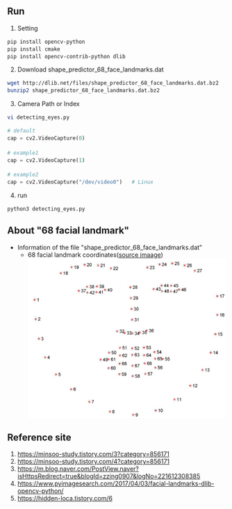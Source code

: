 ## Run
1. Setting
```bash
pip install opencv-python   
pip install cmake
pip install opencv-contrib-python dlib
```
2. Download shape_predictor_68_face_landmarks.dat
```bash
wget http://dlib.net/files/shape_predictor_68_face_landmarks.dat.bz2
bunzip2 shape_predictor_68_face_landmarks.dat.bz2
```

3. Camera Path or Index
```bash
vi detecting_eyes.py
```
```python
# default
cap = cv2.VideoCapture(0)

# example1
cap = cv2.VideoCapture(1)

# example2
cap = cv2.VideoCapture("/dev/video0")   # Linux
```

4. run
```bash
python3 detecting_eyes.py
```

## About "68 facial landmark"
- Information of the file "shape_predictor_68_face_landmarks.dat" 
  - 68 facial landmark coordinates([source imaage](https://www.pyimagesearch.com/2017/04/03/facial-landmarks-dlib-opencv-python/))
  ![shape68](facial_landmarks_68.jpg)


## Reference site
1. <https://minsoo-study.tistory.com/3?category=856171>
2. <https://minsoo-study.tistory.com/4?category=856171>
3. <https://m.blog.naver.com/PostView.naver?isHttpsRedirect=true&blogId=zzing0907&logNo=221612308385>
4. <https://www.pyimagesearch.com/2017/04/03/facial-landmarks-dlib-opencv-python/>
5. <https://hidden-loca.tistory.com/6>




